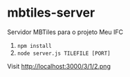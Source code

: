 mbtiles-server
==============

Servidor MBTiles para o projeto Meu IFC

1. `npm install`
1. `node server.js TILEFILE [PORT]`

Visit [http://localhost:3000/3/1/2.png](http://localhost:3000/3/1/2.png)
